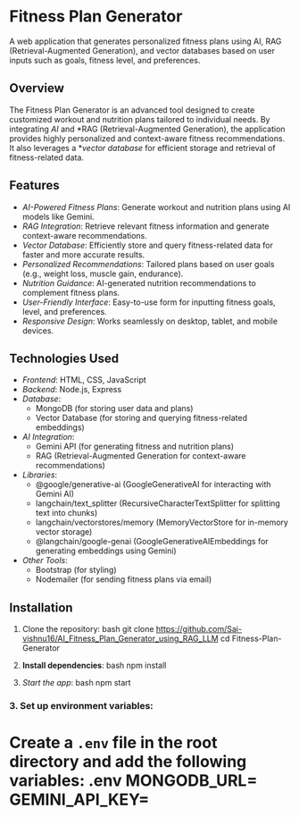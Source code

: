 # Fitness Plan Generator

A web application that generates personalized fitness plans using AI, RAG (Retrieval-Augmented Generation), and vector databases based on user inputs such as goals, fitness level, and preferences.

## Overview

The Fitness Plan Generator is an advanced tool designed to create customized workout and nutrition plans tailored to individual needs. By integrating *AI* and *RAG (Retrieval-Augmented Generation), the application provides highly personalized and context-aware fitness recommendations. It also leverages a **vector database* for efficient storage and retrieval of fitness-related data.

## Features

- *AI-Powered Fitness Plans*: Generate workout and nutrition plans using AI models like Gemini.
- *RAG Integration*: Retrieve relevant fitness information and generate context-aware recommendations.
- *Vector Database*: Efficiently store and query fitness-related data for faster and more accurate results.
- *Personalized Recommendations*: Tailored plans based on user goals (e.g., weight loss, muscle gain, endurance).
- *Nutrition Guidance*: AI-generated nutrition recommendations to complement fitness plans.
- *User-Friendly Interface*: Easy-to-use form for inputting fitness goals, level, and preferences.
- *Responsive Design*: Works seamlessly on desktop, tablet, and mobile devices.

## Technologies Used

- *Frontend*: HTML, CSS, JavaScript
- *Backend*: Node.js, Express
- *Database*: 
  - MongoDB (for storing user data and plans)
  - Vector Database (for storing and querying fitness-related embeddings)
- *AI Integration*: 
  - Gemini API (for generating fitness and nutrition plans)
  - RAG (Retrieval-Augmented Generation for context-aware recommendations)
- *Libraries*:
  - @google/generative-ai (GoogleGenerativeAI for interacting with Gemini AI)
  - langchain/text_splitter (RecursiveCharacterTextSplitter for splitting text into chunks)
  - langchain/vectorstores/memory (MemoryVectorStore for in-memory vector storage)
  - @langchain/google-genai (GoogleGenerativeAIEmbeddings for generating embeddings using Gemini)
- *Other Tools*:
  - Bootstrap (for styling)
  - Nodemailer (for sending fitness plans via email)

## Installation

1. Clone the repository:
   bash
   git clone https://github.com/Sai-vishnu16/AI_Fitness_Plan_Generator_using_RAG_LLM
   cd Fitness-Plan-Generator

2. **Install dependencies**:
   bash
   npm install

3. *Start the app*:
    bash
   npm start
### 3. Set up environment variables:
Create a `.env` file in the root directory and add the following variables:
   .env
MONGODB_URL=<your-mongodb-connection-string>
GEMINI_API_KEY=<your-gemini-api-key>
=
```

